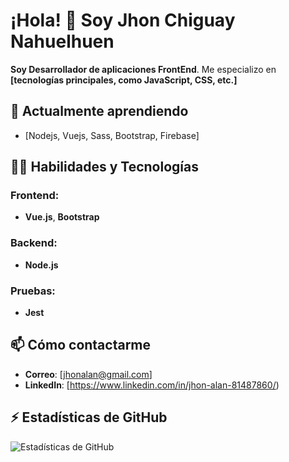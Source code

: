 # ¡Hola! 👋 Soy Jhon Chiguay Nahuelhuen

**Soy Desarrollador de aplicaciones FrontEnd**. Me especializo en **[tecnologías principales, como JavaScript, CSS, etc.]**
## 🌱 Actualmente aprendiendo
- [Nodejs, Vuejs, Sass,  Bootstrap, Firebase]

## 👨‍💻 Habilidades y Tecnologías

### Frontend:
- **Vue.js**, **Bootstrap**

### Backend:
- **Node.js**

### Pruebas:
- **Jest**

## 📫 Cómo contactarme
- **Correo**: [jhonalan@gmail.com]
- **LinkedIn**: [https://www.linkedin.com/in/jhon-alan-81487860/)

## ⚡ Estadísticas de GitHub
![Estadísticas de GitHub](https://github-readme-stats.vercel.app/api?username=informaticojhon&show_icons=true&theme=tokyonight)
